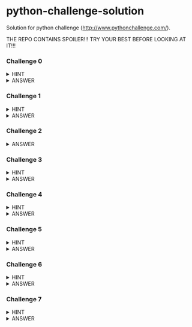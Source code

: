 # python-challenge-solution
Solution for python challenge (http://www.pythonchallenge.com/).

THE REPO CONTAINS SPOILER!!! TRY YOUR BEST BEFORE LOOKING AT IT!!!


### Challenge 0
<details><summary>HINT</summary>
<p>

Is there something weird with the written format of `238`?

</p>
</details>

<details><summary>ANSWER</summary>
<p>

Substitute number in the url with number `274877906944`

</p>
</details>


### Challenge 1
<details><summary>HINT</summary>
<p>

What about writing down the alphabet?

</p>
</details>

<details><summary>ANSWER</summary>
<p>

Substitute `map` in the url with decoded string `ocr`

</p>
</details>


### Challenge 2
<details><summary>ANSWER</summary>
<p>

Substitute `ocr` in the url with string `equality` hidden in messy string

</p>
</details>


### Challenge 3
<details><summary>HINT</summary>
<p>

What does the image mean? Three taller candles on each side?

</p>
</details>

<details><summary>ANSWER</summary>
<p>

Substitute `equality.html` in the url with string `linkedlist.php` hidden in messy string

</p>
</details>


### Challenge 4
<details><summary>HINT</summary>
<p>

1. Click on the image.
2. What about using packages to visit seemingly endless list of web pages.

</p>
</details>

<details><summary>ANSWER</summary>
<p>

Use `urllib` to visit list of linked web pages. 
Finally substitute `linkedlist.php` in the url with string `peak.html`

</p>
</details>


### Challenge 5
<details><summary>HINT</summary>
<p>

1. See web page source
2. What does `banner` mean?

</p>
</details>

<details><summary>ANSWER</summary>
<p>

Use `pickle` to unpickle binary in `banner.p`, and print the content out. 
Finally substitute `peak` in the url with string `channel`

</p>
</details>


### Challenge 6
<details><summary>HINT</summary>
<p>

1. Where does the zip file lie?
2. Same trick with linked list.
3. What does `comment` mean?

</p>
</details>

<details><summary>ANSWER</summary>
<p>

Use `zipfile` to get comments in `channel.zip`, and print the content out. 
Finally substitute `channel` in the url with string `oxygen`

</p>
</details>


### Challenge 7
<details><summary>HINT</summary>
<p>

How to read the data embedded in the png?

</p>
</details>

<details><summary>ANSWER</summary>
<p>

Use `PIL` to get data embedded in `oxygen.png`, and print the content out. 
Finally substitute `oxygen` in the url with string `integrity`

</p>
</details>
